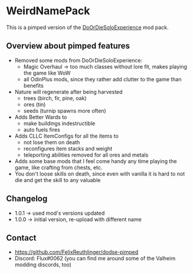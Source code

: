 # WeirdNamePack

This is a pimped version of the
[DoOrDieSoloExperience](https://valheim.thunderstore.io/package/Horem/DoOrDieSoloExperience/) mod pack.

## Overview about pimped features

* Removed some mods from DoOrDieSoloExperience:
  * Magic Overhaul -> too much classes without lore fit, makes playing the game like WoW
  * all OdinPlus mods, since they rather add clutter to the game than benefits
* Nature will regenerate after being harvested
    * trees (birch, fir, pine, oak)
    * ores (tin)
    * seeds (turnip spawns more often)
* Adds Better Wards to
    * make buildings indestructible
    * auto fuels fires
* Adds CLLC ItemConfigs for all the items to
    * not lose them on death
    * reconfigures item stacks and weight
    * teleporting abilities removed for all ores and metals
* Adds some base mods that I feel come handy any time playing the game, like crafting from chests, etc.
* You don't loose skills on death, since even with vanilla it is hard to not die and get the skill to any
  valuable

## Changelog

* 1.0.1 -> used mod's versions updated
* 1.0.0 -> initial version, re-upload with different name

## Contact

* https://github.com/FelixReuthlinger/dodse-pimped
* Discord: Flux#0062 (you can find me around some of the Valheim modding discords, too)
